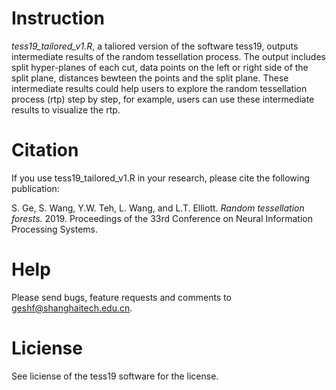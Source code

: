 # Instruction 
*tess19_tailored_v1.R*, a taliored version of the software tess19, outputs intermediate results of the random tessellation process. The output includes split hyper-planes of each cut, data points on the left or right side of the split plane, distances bewteen the points and the split plane. These intermediate results could help users to explore the random tessellation process (rtp) step by step, for example, users can use these intermediate results to visualize the rtp.
 


# Citation
If you use tess19_tailored_v1.R in your research, please cite the following publication:

S. Ge, S. Wang, Y.W. Teh, L. Wang, and L.T. Elliott. *Random tessellation forests*. 2019. Proceedings of the 33rd Conference on Neural Information Processing Systems. 


# Help
Please send bugs, feature requests and comments to geshf@shanghaitech.edu.cn.

# Liciense
See liciense of the tess19 software for the license.


